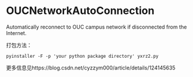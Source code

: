 # OUCNetworkAutoConnection
Automatically reconnect to OUC campus network if disconnected from the Internet.

打包方法：

`pyinstaller -F -p 'your python package directory' yxrz2.py`

更多信息见https://blog.csdn.net/cyzzym000/article/details/124145635
